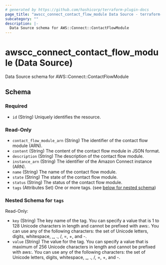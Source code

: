 ```yaml
---
# generated by https://github.com/hashicorp/terraform-plugin-docs
page_title: "awscc_connect_contact_flow_module Data Source - terraform-provider-awscc"
subcategory: ""
description: |-
  Data Source schema for AWS::Connect::ContactFlowModule
---
```


# awscc_connect_contact_flow_module (Data Source)

Data Source schema for AWS::Connect::ContactFlowModule



<!-- schema generated by tfplugindocs -->
## Schema

### Required

- `id` (String) Uniquely identifies the resource.

### Read-Only

- `contact_flow_module_arn` (String) The identifier of the contact flow module (ARN).
- `content` (String) The content of the contact flow module in JSON format.
- `description` (String) The description of the contact flow module.
- `instance_arn` (String) The identifier of the Amazon Connect instance (ARN).
- `name` (String) The name of the contact flow module.
- `state` (String) The state of the contact flow module.
- `status` (String) The status of the contact flow module.
- `tags` (Attributes Set) One or more tags. (see [below for nested schema](#nestedatt--tags))

<a id="nestedatt--tags"></a>
### Nested Schema for `tags`

Read-Only:

- `key` (String) The key name of the tag. You can specify a value that is 1 to 128 Unicode characters in length and cannot be prefixed with aws:. You can use any of the following characters: the set of Unicode letters, digits, whitespace, _, ., /, =, +, and -.
- `value` (String) The value for the tag. You can specify a value that is maximum of 256 Unicode characters in length and cannot be prefixed with aws:. You can use any of the following characters: the set of Unicode letters, digits, whitespace, _, ., /, =, +, and -.


